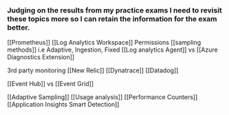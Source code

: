 ### Judging on the results from my practice exams I need to revisit these topics more so I can retain the information for the exam better.

[[Prometheus]]
[[Log Analytics Workspace]] Permissions
[[sampling methods]] i.e Adaptive, Ingestion, Fixed
[[Log analytics Agent]] vs [[Azure Diagnostics Extension]]

3rd party monitoring 
[[New Relic]]
[[Dynatrace]]
[[Datadog]]

[[Event Hub]] vs [[Event Grid]]

[[Adaptive Sampling]]
[[Usage analysis]]
[[Performance Counters]]
[[Application Insights Smart Detection]]
